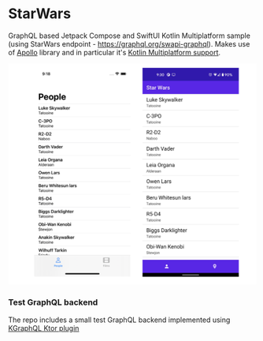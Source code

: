 # StarWars

GraphQL based Jetpack Compose and SwiftUI Kotlin Multiplatform sample (using StarWars endpoint - https://graphql.org/swapi-graphql).
Makes use of [Apollo](https://github.com/apollographql/apollo-android) library and in particular
it's [Kotlin Multiplatform support](https://www.apollographql.com/docs/android/essentials/get-started-multiplatform/).


![StarWars Screenshot](/art/screenshot1.png?raw=true )

### Test GraphQL backend 

The repo includes a small test GraphQL backend implemented using [KGraphQL Ktor plugin](https://kgraphql.io/Plugins/ktor/)